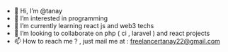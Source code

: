 - 👋 Hi, I’m @tanay
- 👀 I’m interested in programming 
- 🌱 I’m currently learning react js and web3 techs 
- 💞️ I’m looking to collaborate on php ( ci , laravel ) and react projects
- 📫 How to reach me ? , just mail me at : freelancertanay22@gmail.com

<!---
tanayweb/tanayweb is a ✨ special ✨ repository because its `README.md` (this file) appears on your GitHub profile.
You can click the Preview link to take a look at your changes.
--->
